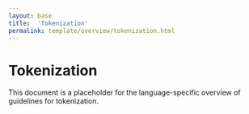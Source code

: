 ```yaml
---
layout: base
title:  'Tokenization'
permalink: template/overview/tokenization.html
---
```


# Tokenization

This document is a placeholder for the language-specific overview of
guidelines for tokenization.
